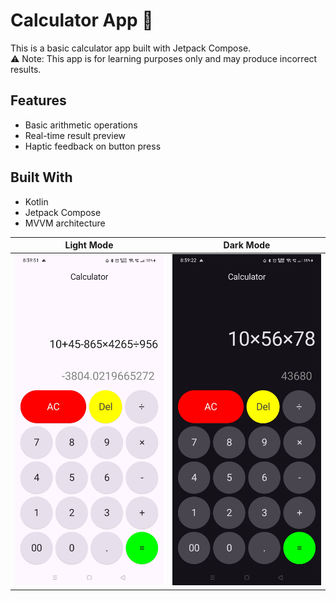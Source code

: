 # Calculator App 📱

This is a basic calculator app built with Jetpack Compose.  
⚠️ Note: This app is for learning purposes only and may produce incorrect results.

## Features
- Basic arithmetic operations
- Real-time result preview
- Haptic feedback on button press

## Built With
- Kotlin
- Jetpack Compose
- MVVM architecture

| Light Mode                          | Dark Mode                         |
|-------------------------------------|-----------------------------------|
| ![Light](screenshots/LightMode.jpg) | ![Dark](screenshots/DarkMode.jpg) |
